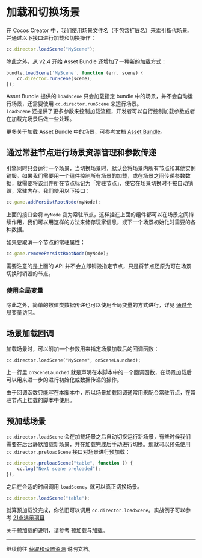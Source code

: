 # 加载和切换场景

在 Cocos Creator 中，我们使用场景文件名（不包含扩展名）来索引指代场景。并通过以下接口进行加载和切换操作：

```js
cc.director.loadScene("MyScene");
```

除此之外，从 v2.4 开始 Asset Bundle 还增加了一种新的加载方式：

```js
bundle.loadScene('MyScene', function (err, scene) {
    cc.director.runScene(scene);
});
```

Asset Bundle 提供的 `loadScene` 只会加载指定 bundle 中的场景，并不会自动运行场景，还需要使用 `cc.director.runScene` 来运行场景。<br>`loadScene` 还提供了更多参数来控制加载流程，开发者可以自行控制加载参数或者在加载完场景后做一些处理。

更多关于加载 Asset Bundle 中的场景，可参考文档 [Asset Bundle](asset-bundle.md)。

## 通过常驻节点进行场景资源管理和参数传递

引擎同时只会运行一个场景，当切换场景时，默认会将场景内所有节点和其他实例销毁。如果我们需要用一个组件控制所有场景的加载，或在场景之间传递参数数据，就需要将该组件所在节点标记为「常驻节点」，使它在场景切换时不被自动销毁，常驻内存。我们使用以下接口：

```js
cc.game.addPersistRootNode(myNode);
```

上面的接口会将 `myNode` 变为常驻节点，这样挂在上面的组件都可以在场景之间持续作用，我们可以用这样的方法来储存玩家信息，或下一个场景初始化时需要的各种数据。

如果要取消一个节点的常驻属性：

```js
cc.game.removePersistRootNode(myNode);
```

需要注意的是上面的 API 并不会立即销毁指定节点，只是将节点还原为可在场景切换时销毁的节点。

### 使用全局变量

除此之外，简单的数值类数据传递也可以使用全局变量的方式进行，详见 [通过全局变量访问](access-node-component.md#global_variable)。

## 场景加载回调

加载场景时，可以附加一个参数用来指定场景加载后的回调函数：

`cc.director.loadScene("MyScene", onSceneLaunched);`

上一行里 `onSceneLaunched` 就是声明在本脚本中的一个回调函数，在场景加载后可以用来进一步的进行初始化或数据传递的操作。

由于回调函数只能写在本脚本中，所以场景加载回调通常用来配合常驻节点，在常驻节点上挂载的脚本中使用。

## 预加载场景

`cc.director.loadScene` 会在加载场景之后自动切换运行新场景，有些时候我们需要在后台静默加载新场景，并在加载完成后手动进行切换。那就可以预先使用 `cc.director.preloadScene` 接口对场景进行预加载：

```js
cc.director.preloadScene("table", function () {
    cc.log("Next scene preloaded");
});
```

之后在合适的时间调用 `loadScene`，就可以真正切换场景。

```js
cc.director.loadScene("table");
```

就算预加载没完成，你依旧可以调用 `cc.director.loadScene`。实战例子可以参考 [21点演示项目](https://github.com/cocos-creator/tutorial-blackjack/blob/master/assets/scripts/Menu.js#L12-L14)

关于预加载的说明，请参考 [预加载与加载](../asset-manager/preload-load.md)。

---

继续前往 [获取和设置资源](load-assets.md) 说明文档。
